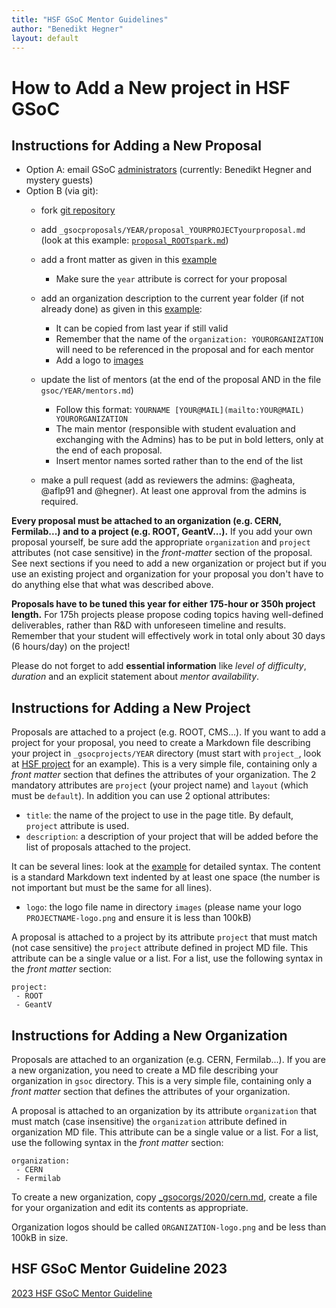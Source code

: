 ```yaml
---
title: "HSF GSoC Mentor Guidelines"
author: "Benedikt Hegner"
layout: default
---
```


# How to Add a New project in HSF GSoC

## Instructions for Adding a New Proposal

 * Option A: email GSoC [administrators](mailto:hsf-gsoc-admin@googlegroups.com) (currently: Benedikt Hegner and mystery guests)
 * Option B (via git): 
   * fork [git repository](https://github.com/HEP-SF/hep-sf.github.io) 
   * add `_gsocproposals/YEAR/proposal_YOURPROJECTyourproposal.md` (look at this example: [`proposal_ROOTspark.md`](https://raw.githubusercontent.com/HSF/hsf.github.io/master/_gsocproposals/2018/proposal_ROOTspark.md))
   * add a front matter as given in this
   [example](https://raw.githubusercontent.com/HSF/hsf.github.io/master/_gsocprojects/2019/project_HSF.md)
      * Make sure the `year` attribute is correct for your proposal
   * add an organization description to the current year folder (if not already done) as given in this [example](https://raw.githubusercontent.com/HSF/hsf.github.io/master/_gsocorgs/2020/cern.md):
      * It can be copied from last year if still valid
      * Remember that the name of the `organization: YOURORGANIZATION` will need to be referenced in the proposal and for each mentor
      * Add a logo to [images](https://github.com/HSF/hsf.github.io/tree/master/images)
   * update the list of mentors (at the end of the proposal AND in the file `gsoc/YEAR/mentors.md`)
      * Follow this format: `YOURNAME [YOUR@MAIL](mailto:YOUR@MAIL) YOURORGANIZATION`
      * The main mentor (responsible with student evaluation and exchanging with the Admins) has to be put in bold letters, only at the end of each proposal.
      * Insert mentor names sorted rather than to the end of the list

   * make a pull request (add as reviewers the admins: @agheata, @aflp91 and @hegner). At least one approval from the admins is required.

**Every proposal must be attached to an organization (e.g. CERN, Fermilab...) and to a project (e.g. ROOT, GeantV...).** If you add your own proposal yourself, be sure add the appropriate `organization` and `project` attributes (not case sensitive) in the *front-matter* section of the proposal. See next sections if you need to add a new organization or project but if you use an existing project and organization for your proposal you don't have to do anything else that what was described above.

**Proposals have to be tuned this year for either 175-hour or 350h project length.** For 175h projects please propose coding topics having well-defined deliverables, rather than R&D with unforeseen timeline and results. Remember that your student will effectively work in total only about 30 days (6 hours/day) on the project!

Please do not forget to add **essential information** like *level of difficulty*, *duration* and an explicit statement about *mentor availability*. 
   
## Instructions for Adding a New Project

Proposals are attached to a project (e.g. ROOT, CMS...). If you want to add a project for your proposal, you need to create 
a Markdown file describing your project in `_gsocprojects/YEAR` directory (must start with `project_`,
look at [HSF project](https://raw.githubusercontent.com/HSF/hsf.github.io/master/_gsocprojects/2019/project_HSF.md) for an example).
This is a very simple file, containing only a *front matter* section that defines the attributes of
your organization. The 2 mandatory attributes are `project` (your project name) and `layout` (which must be `default`).
In addition you can use 2 optional attributes:

* `title`: the name of the project to use in the page title. By default, `project` attribute is used.
* `description`: a description of your project that will be added before the list of proposals attached to the project.

It can be several lines: look at the [example](https://raw.githubusercontent.com/hep-sf/hep-sf.github.io/master/_gsocprojects/2018/project_SixTrack.md)
for detailed syntax. The content is a standard Markdown text indented by at least one space (the number is not important
but must be the same for all lines).

* `logo`: the logo file name in directory `images` (please name your logo `PROJECTNAME-logo.png` and ensure it is less than 100kB)

A proposal is attached to a project by its attribute `project` that must match (not case sensitive) the `project`
attribute defined in project MD file. This attribute can be a single value or a list. For a list, use the following
syntax in the *front matter* section:

```
project:
 - ROOT
 - GeantV
```

## Instructions for Adding a New Organization

Proposals are attached to an organization (e.g. CERN, Fermilab...). If you are a new organization, you need to create 
a MD file describing your organization in `gsoc` directory. This is a very simple file, containing only a
*front matter* section that defines the attributes of your organization.

A proposal is attached to an organization by its attribute `organization` that must match (case insensitive) the
`organization` attribute defined in organization MD file. This attribute can be a single value or a list. For a
list, use the following syntax in the *front matter* section:

```
organization:
 - CERN
 - Fermilab
```

To create a new organization, copy
[_gsocorgs/2020/cern.md](https://raw.githubusercontent.com/hep-sf/hep-sf.github.io/master/_gsocorgs/2020/cern.md),
create a file for your organization and edit its contents as appropriate.

Organization logos should be called `ORGANIZATION-logo.png` and be less than 100kB in size.

## HSF GSoC Mentor Guideline 2023

[2023 HSF GSoC Mentor Guideline](https://docs.google.com/document/d/1bEkKj2UtTyumYFT96Uxgbj3F0W_Td-mw1cvO4vlx5d8/edit?usp=sharing)
